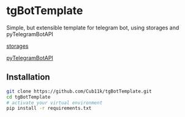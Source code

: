 # tgBotTemplate

Simple, but extensible template for telegram bot, using storages and pyTelegramBotAPI

[storages](https://github.com/Cub11k/storages)

[pyTelegramBotAPI](https://github.com/eternnoir/pyTelegramBotAPI)

## Installation

```bash
git clone https://github.com/Cub11k/tgBotTemplate.git
cd tgBotTemplate
# activate your virtual environment
pip install -r requirements.txt
```
